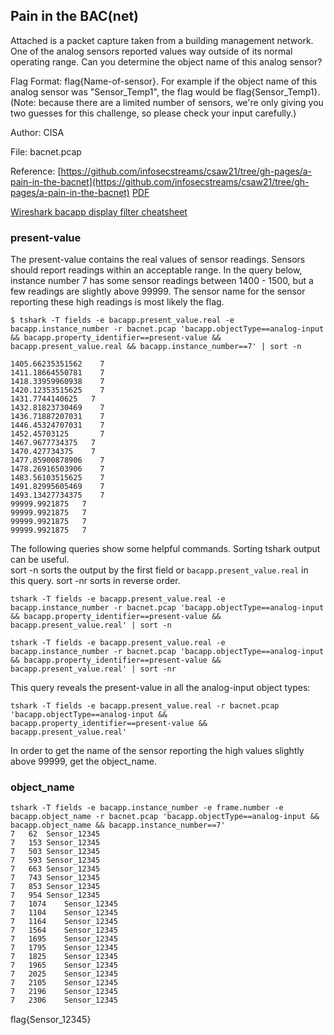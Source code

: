 ## Pain in the BAC(net)

Attached is a packet capture taken from a building management network. One of the analog sensors reported values way outside of its normal operating range. Can you determine the object name of this analog sensor? 

Flag Format: flag{Name-of-sensor}. 
For example if the object name of this analog sensor was "Sensor_Temp1", the flag would be flag{Sensor_Temp1}. (Note: because there are a limited number of sensors, we're only giving you two guesses for this challenge, so please check your input carefully.) 

Author: CISA

File:  bacnet.pcap

Reference:
[https://github.com/infosecstreams/csaw21/tree/gh-pages/a-pain-in-the-bacnet](https://github.com/infosecstreams/csaw21/tree/gh-pages/a-pain-in-the-bacnet) [PDF](APainInTheBACnet.pdf)

[Wireshark bacapp display filter cheatsheet](https://www.wireshark.org/docs/dfref/b/bacapp.html)

### present-value

The present-value contains the real values of sensor readings.  Sensors should report readings within an acceptable range.  In the query below, instance number 7 has some sensor readings between 1400 - 1500, but a few readings are slightly above 99999.  The sensor name for the sensor reporting these high readings is most likely the flag.

```
$ tshark -T fields -e bacapp.present_value.real -e bacapp.instance_number -r bacnet.pcap 'bacapp.objectType==analog-input && bacapp.property_identifier==present-value && bacapp.present_value.real && bacapp.instance_number==7' | sort -n

1405.66235351562	7
1411.18664550781	7
1418.33959960938	7
1420.12353515625	7
1431.7744140625	  7
1432.81823730469	7
1436.71887207031	7
1446.45324707031	7
1452.45703125	    7
1467.9677734375	  7
1470.427734375	  7
1477.85900878906	7
1478.26916503906	7
1483.56103515625	7
1491.82995605469	7
1493.13427734375	7
99999.9921875	7
99999.9921875	7
99999.9921875	7
99999.9921875	7

```
The following queries show some helpful commands.  Sorting tshark output can be useful.  
sort -n sorts the output by the first field or ``` bacapp.present_value.real ``` in this query.  sort -nr sorts in reverse order.
```
tshark -T fields -e bacapp.present_value.real -e bacapp.instance_number -r bacnet.pcap 'bacapp.objectType==analog-input && bacapp.property_identifier==present-value && bacapp.present_value.real' | sort -n

tshark -T fields -e bacapp.present_value.real -e bacapp.instance_number -r bacnet.pcap 'bacapp.objectType==analog-input && bacapp.property_identifier==present-value && bacapp.present_value.real' | sort -nr
```
This query reveals the present-value in all the analog-input object types:
```
tshark -T fields -e bacapp.present_value.real -r bacnet.pcap 'bacapp.objectType==analog-input && bacapp.property_identifier==present-value && bacapp.present_value.real'
```
In order to get the name of the sensor reporting the high values slightly above 99999, get the object_name.

### object_name

```
tshark -T fields -e bacapp.instance_number -e frame.number -e bacapp.object_name -r bacnet.pcap 'bacapp.objectType==analog-input && bacapp.object_name && bacapp.instance_number==7'
7	62	Sensor_12345
7	153	Sensor_12345
7	503	Sensor_12345
7	593	Sensor_12345
7	663	Sensor_12345
7	743	Sensor_12345
7	853	Sensor_12345
7	954	Sensor_12345
7	1074	Sensor_12345
7	1104	Sensor_12345
7	1164	Sensor_12345
7	1564	Sensor_12345
7	1695	Sensor_12345
7	1795	Sensor_12345
7	1825	Sensor_12345
7	1965	Sensor_12345
7	2025	Sensor_12345
7	2105	Sensor_12345
7	2196	Sensor_12345
7	2306	Sensor_12345
```

ﬂag{Sensor_12345}



